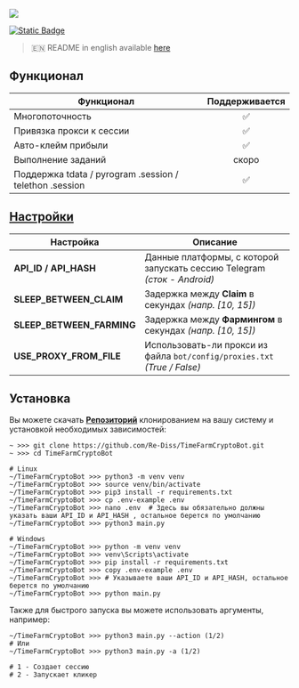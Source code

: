 [<img src="https://img.shields.io/badge/Telegram-%40Me-orange">](https://t.me/Re_Diss)

[![Static Badge](https://img.shields.io/badge/Telegram-Bot%20Link-Link?style=for-the-badge&logo=Telegram&logoColor=white&logoSize=auto&color=blue)](https://t.me/TimeFarmCryptoBot?start=k0NH5BSlKpT4RaLR)



> 🇪🇳 README in english available [here](README-EN.md)

## Функционал  
| Функционал                                              | Поддерживается |
|---------------------------------------------------------|:--------------:|
| Многопоточность                                         |       ✅        |
| Привязка прокси к сессии                                |       ✅        |
| Авто-клейм прибыли                                      |       ✅        |
| Выполнение заданий                                      |     скоро      |
| Поддержка tdata / pyrogram .session / telethon .session |       ✅        |


## [Настройки](https://github.com/Re-Diss/TimeFarmCryptoBot/blob/main/.env-example)
| Настройка               | Описание                                                                  |
|-------------------------|---------------------------------------------------------------------------|
| **API_ID / API_HASH**   | Данные платформы, с которой запускать сессию Telegram _(сток - Android)_  |
| **SLEEP_BETWEEN_CLAIM** | Задержка между **Claim** в секундах _(напр. [10, 15])_                    |
| **SLEEP_BETWEEN_FARMING** | Задержка между **Фармингом** в секундах _(напр. [10, 15])_                |
| **USE_PROXY_FROM_FILE** | Использовать-ли прокси из файла `bot/config/proxies.txt` _(True / False)_ |


## Установка
Вы можете скачать [**Репозиторий**](https://github.com/Re-Diss/TimeFarmCryptoBot) клонированием на вашу систему и установкой необходимых зависимостей:
```shell
~ >>> git clone https://github.com/Re-Diss/TimeFarmCryptoBot.git
~ >>> cd TimeFarmCryptoBot

# Linux
~/TimeFarmCryptoBot >>> python3 -m venv venv
~/TimeFarmCryptoBot >>> source venv/bin/activate
~/TimeFarmCryptoBot >>> pip3 install -r requirements.txt
~/TimeFarmCryptoBot >>> cp .env-example .env
~/TimeFarmCryptoBot >>> nano .env  # Здесь вы обязательно должны указать ваши API_ID и API_HASH , остальное берется по умолчанию
~/TimeFarmCryptoBot >>> python3 main.py

# Windows
~/TimeFarmCryptoBot >>> python -m venv venv
~/TimeFarmCryptoBot >>> venv\Scripts\activate
~/TimeFarmCryptoBot >>> pip install -r requirements.txt
~/TimeFarmCryptoBot >>> copy .env-example .env
~/TimeFarmCryptoBot >>> # Указываете ваши API_ID и API_HASH, остальное берется по умолчанию
~/TimeFarmCryptoBot >>> python main.py
```

Также для быстрого запуска вы можете использовать аргументы, например:
```shell
~/TimeFarmCryptoBot >>> python3 main.py --action (1/2)
# Или
~/TimeFarmCryptoBot >>> python3 main.py -a (1/2)

# 1 - Создает сессию
# 2 - Запускает кликер
```
